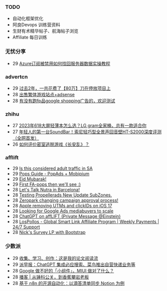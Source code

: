 ### TODO
-  自动化框架优化
-  阿良Devops 训练营资料
-  生财有术精华帖子、航海帖子浏览
-  Affiliate 每日训练

### 无忧分享
<!-- ruyo:START -->
-  29 [Azure订阅被禁用如何找回服务器数据实操教程](https://51.ruyo.net/18413.html)<!-- ruyo:END -->

### advertcn
<!-- advertcn:START -->
-  29 [过去2年，一共花费了【80万】刀在停放项目上](https://www.advertcn.com/forum.php?mod=viewthread&tid=111011)
-  28 [出售繁体游戏站点+adsense](https://www.advertcn.com/forum.php?mod=viewthread&tid=111001)
-  28 [有没有跑fp品google  shopping广告的，欢迎测试](https://www.advertcn.com/forum.php?mod=viewthread&tid=110997)<!-- advertcn:END -->

### zhihu
<!-- zhihu:START -->
-  27 [2023年618大屏轻薄本怎么选？LG gram全家桶，总有一款适合你](http://zhuanlan.zhihu.com/p/632641888?utm_campaign=rss&utm_medium=rss&utm_source=rss&utm_content=title)
-  27 [年轻人的第一台SoundBar！索尼轻巧型全景声回音壁HT-S2000深度评测（全网首发）](http://zhuanlan.zhihu.com/p/630990296?utm_campaign=rss&utm_medium=rss&utm_source=rss&utm_content=title)
-  26 [如何评价密室逃脱游戏《长安乱》？](http://www.zhihu.com/question/563950552/answer/3045961312?utm_campaign=rss&utm_medium=rss&utm_source=rss&utm_content=title)<!-- zhihu:END -->

### afflift
<!-- afflift:START -->
-  29 [Is this considered adult traffic in SA](https://afflift.com/f/threads/is-this-considered-adult-traffic-in-sa.11158/?utm_source=rss&utm_medium=rss)
-  29 [Pops Guide - PopAds + Mobipium](https://afflift.com/f/threads/pops-guide-popads-mobipium.11178/?utm_source=rss&utm_medium=rss)
-  29 [Eid Mubarak!](https://afflift.com/f/threads/eid-mubarak.11199/?utm_source=rss&utm_medium=rss)
-  29 [First FA-pops then we&#39;ll see :&rpar;](https://afflift.com/f/threads/first-fa-pops-then-well-see.11121/?utm_source=rss&utm_medium=rss)
-  28 [Let&#39;s Talk Nutra in Barcelona!](https://afflift.com/f/threads/lets-talk-nutra-in-barcelona.11201/?utm_source=rss&utm_medium=rss)
-  28 [Testing Propellerads New Update SubZones.](https://afflift.com/f/threads/testing-propellerads-new-update-subzones.11175/?utm_source=rss&utm_medium=rss)
-  28 [Zeropark changing campaign approval process!](https://afflift.com/f/threads/zeropark-changing-campaign-approval-process.11198/?utm_source=rss&utm_medium=rss)
-  28 [Apple removing UTMs and clickIDs on iOS 17](https://afflift.com/f/threads/apple-removing-utms-and-clickids-on-ios-17.11111/?utm_source=rss&utm_medium=rss)
-  28 [Looking for Google Ads mediabuyers to scale](https://afflift.com/f/threads/looking-for-google-ads-mediabuyers-to-scale.11197/?utm_source=rss&utm_medium=rss)
-  28 [ChatGPT on affLIFT &lpar;Private Message @Einstein&rpar;](https://afflift.com/f/threads/chatgpt-on-afflift-private-message-einstein.10922/?utm_source=rss&utm_medium=rss)
-  28 [LosPollos - Global Smart Link Affiliate Program | Weekly Payments | 24/7 Support](https://afflift.com/f/threads/lospollos-global-smart-link-affiliate-program-weekly-payments-24-7-support.1702/?utm_source=rss&utm_medium=rss)
-  28 [Nick&#39;s Survey LP with Bootstrap](https://afflift.com/f/threads/nicks-survey-lp-with-bootstrap.7636/?utm_source=rss&utm_medium=rss)<!-- afflift:END -->

### 少数派
<!-- sspai:START -->
-  29 [收集、学习、创作：这是我的论文阅读流](https://sspai.com/post/79966)
-  29 [派早报：ChatGPT 集成必应搜索、菜鸟推出自营快递业务等](https://sspai.com/post/80688)
-  28 [Google 做不好的「小组件」，MIUI 做对了什么？](https://sspai.com/prime/story/android-widget-problems)
-  28 [播客 | 从锤科公关，到香蕉攀岩老板](https://sspai.com/post/80603)
-  28 [基于 n8n 的开源自动化：以滴答清单同步 Notion 为例](https://sspai.com/prime/story/automation-n8n)<!-- sspai:END -->
